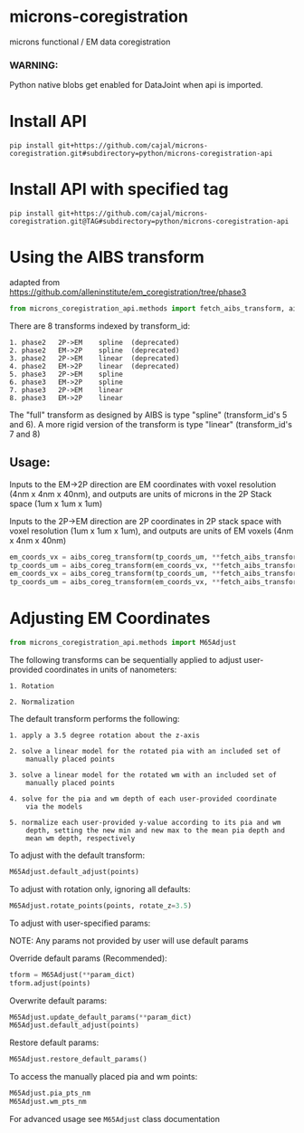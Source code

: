 # microns-coregistration
microns functional / EM data coregistration

### WARNING: 
Python native blobs get enabled for DataJoint when api is imported.

# Install API
```
pip install git+https://github.com/cajal/microns-coregistration.git#subdirectory=python/microns-coregistration-api
```

# Install API with specified tag
```
pip install git+https://github.com/cajal/microns-coregistration.git@TAG#subdirectory=python/microns-coregistration-api
```

# Using the AIBS transform
adapted from https://github.com/alleninstitute/em_coregistration/tree/phase3

```python
from microns_coregistration_api.methods import fetch_aibs_transform, aibs_coreg_transform
```
There are 8 transforms indexed by transform_id:

    1. phase2 	2P->EM 	  spline  (deprecated)
    2. phase2 	EM->2P 	  spline  (deprecated)
    3. phase2 	2P->EM 	  linear  (deprecated)
    4. phase2 	EM->2P 	  linear  (deprecated)
    5. phase3 	2P->EM 	  spline
    6. phase3 	EM->2P 	  spline
    7. phase3 	2P->EM 	  linear
    8. phase3 	EM->2P 	  linear

The "full" transform as designed by AIBS is type "spline" (transform_id's 5 and 6).
A more rigid version of the transform is type "linear" (transform_id's 7 and 8)

## Usage: 

Inputs to the EM->2P direction are EM coordinates with voxel resolution (4nm x 4nm x 40nm), and outputs are units of microns in the 2P Stack space (1um x 1um x 1um)

Inputs to the 2P->EM direction are 2P coordinates in 2P stack space with voxel resolution (1um x 1um x 1um), and outputs are units of EM voxels (4nm x 4nm x 40nm)


```python
em_coords_vx = aibs_coreg_transform(tp_coords_um, **fetch_aibs_transform(transform_id=5))
tp_coords_um = aibs_coreg_transform(em_coords_vx, **fetch_aibs_transform(transform_id=6))
em_coords_vx = aibs_coreg_transform(tp_coords_um, **fetch_aibs_transform(transform_id=7))
tp_coords_um = aibs_coreg_transform(em_coords_vx, **fetch_aibs_transform(transform_id=8))
```

# Adjusting EM Coordinates
```python
from microns_coregistration_api.methods import M65Adjust
```

The following transforms can be sequentially applied to adjust user-provided 
    coordinates in units of nanometers:

    1. Rotation

    2. Normalization

The default transform performs the following:

    1. apply a 3.5 degree rotation about the z-axis

    2. solve a linear model for the rotated pia with an included set of 
        manually placed points

    3. solve a linear model for the rotated wm with an included set of 
        manually placed points

    4. solve for the pia and wm depth of each user-provided coordinate 
        via the models

    5. normalize each user-provided y-value according to its pia and wm 
        depth, setting the new min and new max to the mean pia depth and 
        mean wm depth, respectively

To adjust with the default transform:

```python
M65Adjust.default_adjust(points)
```

To adjust with rotation only, ignoring all defaults:

```python
M65Adjust.rotate_points(points, rotate_z=3.5)
```

To adjust with user-specified params:

NOTE: Any params not provided by user will use default params

Override default params (Recommended):

```python
tform = M65Adjust(**param_dict)
tform.adjust(points)
```

Overwrite default params:

```python
M65Adjust.update_default_params(**param_dict)
M65Adjust.default_adjust(points)
```

Restore default params:
```python
M65Adjust.restore_default_params()
```

To access the manually placed pia and wm points:

```python
M65Adjust.pia_pts_nm
M65Adjust.wm_pts_nm
```

For advanced usage see `M65Adjust` class documentation